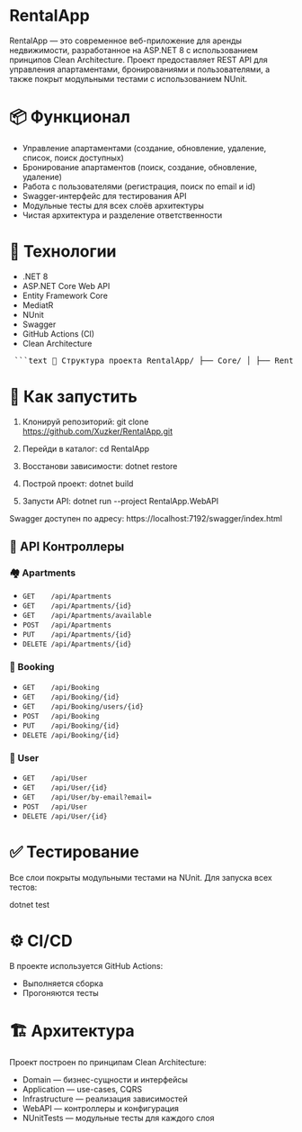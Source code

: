 # RentalApp

RentalApp — это современное веб-приложение для аренды недвижимости, разработанное на ASP.NET 8 с использованием принципов Clean Architecture. Проект предоставляет REST API для управления апартаментами, бронированиями и пользователями, а также покрыт модульными тестами с использованием NUnit.


# 📦 Функционал

- Управление апартаментами (создание, обновление, удаление, список, поиск доступных)
- Бронирование апартаментов (поиск, создание, обновление, удаление)
- Работа с пользователями (регистрация, поиск по email и id)
- Swagger-интерфейс для тестирования API
- Модульные тесты для всех слоёв архитектуры
- Чистая архитектура и разделение ответственности


# 🧰 Технологии

- .NET 8
- ASP.NET Core Web API
- Entity Framework Core
- MediatR
- NUnit
- Swagger
- GitHub Actions (CI)
- Clean Architecture


<pre lang="text"> ```text 📁 Структура проекта RentalApp/ ├── Core/ │ ├── RentalApp.Application — бизнес-логика │ └── RentalApp.Domain — сущности и интерфейсы │ ├── Infrastructure/ │ └── RentalApp.Infrastructure — EF Core, контексты, репозитории │ ├── Presentation/ │ └── RentalApp.WebAPI — ASP.NET Core контроллеры │ ├── NUnitTests/ │ ├── NUnitTests.Application │ ├── NUnitTests.Domain │ ├── NUnitTests.Infrastructure │ └── NUnitTests.WebAPI │ ├── .github/workflows — GitHub Actions конфигурация └── RentalApp.sln — решение проекта ``` </pre>


# 🚀 Как запустить

1. Клонируй репозиторий:
   git clone https://github.com/Xuzker/RentalApp.git

2. Перейди в каталог:
   cd RentalApp

3. Восстанови зависимости:
   dotnet restore

4. Построй проект:
   dotnet build

5. Запусти API:
   dotnet run --project RentalApp.WebAPI

Swagger доступен по адресу:
https://localhost:7192/swagger/index.html

## 📘 API Контроллеры

### 🏘️ Apartments
- `GET    /api/Apartments`
- `GET    /api/Apartments/{id}`
- `GET    /api/Apartments/available`
- `POST   /api/Apartments`
- `PUT    /api/Apartments/{id}`
- `DELETE /api/Apartments/{id}`

### 📅 Booking
- `GET    /api/Booking`
- `GET    /api/Booking/{id}`
- `GET    /api/Booking/users/{id}`
- `POST   /api/Booking`
- `PUT    /api/Booking/{id}`
- `DELETE /api/Booking/{id}`

### 👤 User
- `GET    /api/User`
- `GET    /api/User/{id}`
- `GET    /api/User/by-email?email=`
- `POST   /api/User`
- `DELETE /api/User/{id}`


# ✅ Тестирование

Все слои покрыты модульными тестами на NUnit.
Для запуска всех тестов:

dotnet test

# ⚙️ CI/CD

В проекте используется GitHub Actions:
- Выполняется сборка
- Прогоняются тесты


# 🏗️ Архитектура

Проект построен по принципам Clean Architecture:

- Domain        — бизнес-сущности и интерфейсы
- Application   — use-cases, CQRS
- Infrastructure — реализация зависимостей
- WebAPI        — контроллеры и конфигурация
- NUnitTests    — модульные тесты для каждого слоя
